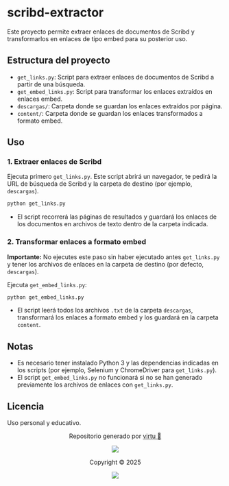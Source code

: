 # scribd-extractor

Este proyecto permite extraer enlaces de documentos de Scribd y transformarlos en enlaces de tipo embed para su posterior uso.

## Estructura del proyecto

- `get_links.py`: Script para extraer enlaces de documentos de Scribd a partir de una búsqueda.
- `get_embed_links.py`: Script para transformar los enlaces extraídos en enlaces embed.
- `descargas/`: Carpeta donde se guardan los enlaces extraídos por página.
- `content/`: Carpeta donde se guardan los enlaces transformados a formato embed.

## Uso

### 1. Extraer enlaces de Scribd

Ejecuta primero `get_links.py`. Este script abrirá un navegador, te pedirá la URL de búsqueda de Scribd y la carpeta de destino (por ejemplo, `descargas`).

```bash
python get_links.py
```

- El script recorrerá las páginas de resultados y guardará los enlaces de los documentos en archivos de texto dentro de la carpeta indicada.

### 2. Transformar enlaces a formato embed

**Importante:** No ejecutes este paso sin haber ejecutado antes `get_links.py` y tener los archivos de enlaces en la carpeta de destino (por defecto, `descargas`).

Ejecuta `get_embed_links.py`:

```bash
python get_embed_links.py
```

- El script leerá todos los archivos `.txt` de la carpeta `descargas`, transformará los enlaces a formato embed y los guardará en la carpeta `content`.

## Notas

- Es necesario tener instalado Python 3 y las dependencias indicadas en los scripts (por ejemplo, Selenium y ChromeDriver para `get_links.py`).
- El script `get_embed_links.py` no funcionará si no se han generado previamente los archivos de enlaces con `get_links.py`.

## Licencia

Uso personal y educativo.

<p align="center">
	Repositorio generado por <a href="https://github.com/virtuanista" target="_blank">virtu 🎣</a>
</p>

<p align="center">
	<img src="https://open.soniditos.com/cat_footer.svg" />
</p>

<p align="center">
	Copyright © 2025
</p>

<p align="center">
	<a href="/LICENSE"><img src="https://img.shields.io/static/v1.svg?style=for-the-badge&label=License&message=MIT&logoColor=d9e0ee&colorA=363a4f&colorB=b7bdf8"/></a>
</p>
